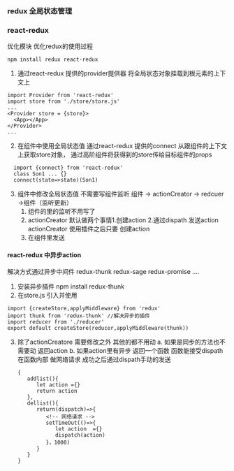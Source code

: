 ### redux 全局状态管理 

### react-redux 
优化模块 优化redux的使用过程

```
npm install redux react-redux 
```
1. 通过react-redux 提供的provider提供器 将全局状态对象挂载到根元素的上下文上
```
import Provider from 'react-redux'
import store from './store/store.js'
...
<Provider store = {store}>
  <App></App>
</Provider>
...
```
2. 在组件中使用全局状态值
   通过react-redux 提供的connect 从跟组件的上下文上获取store对象，
   通过高阶组件将获得到的store传给目标组件的props
```
  import {connect} from 'react-redux'
  class Son1 ... {}
  connect(state=>state)(Son1)
```
 3. 组件中修改全局状态值  不需要写组件监听
    组件 -> actionCreator -> redcuer ->组件（监听更新）
    1. 组件的里的监听不用写了 
    2. actionCreator 默认做两个事情1.创建action 2.通过dispath 发送action 
       actionCreator 使用插件之后只要 创建action 
    3. 在组件里发送


#### react-redux 中异步action
解决方式通过异步中间件 redux-thunk  redux-sage redux-promise  ....
1. 安装异步插件  npm install redux-thunk 
2. 在store.js 引入并使用
```
import {createStore,applyMiddleware} from 'redux'
import thunk from 'redux-thunk' //解决异步的插件
import reducer from './reducer'
export default createStore(reducer,applyMiddleware(thunk))
```
3. 除了actionCreatore 需要修改之外 其他的都不用动 
   a. 如果是同步的方法也不需要动 返回action
   b. 如果action里有异步 返回一个函数 函数能接受dispath 在函数内部 做网络请求
      成功之后通过dispath手动的发送
   ```
   {
      addlist(){
         let action ={} 
         return action 
      },
      dellist(){
         return(dispatch)=>{
            <!-- 网络请求 -->
            setTimeOut(()=>{
               let action  ={} 
               dispatch(action)
            }，1000)
         }
      }
   }
   ```     
 